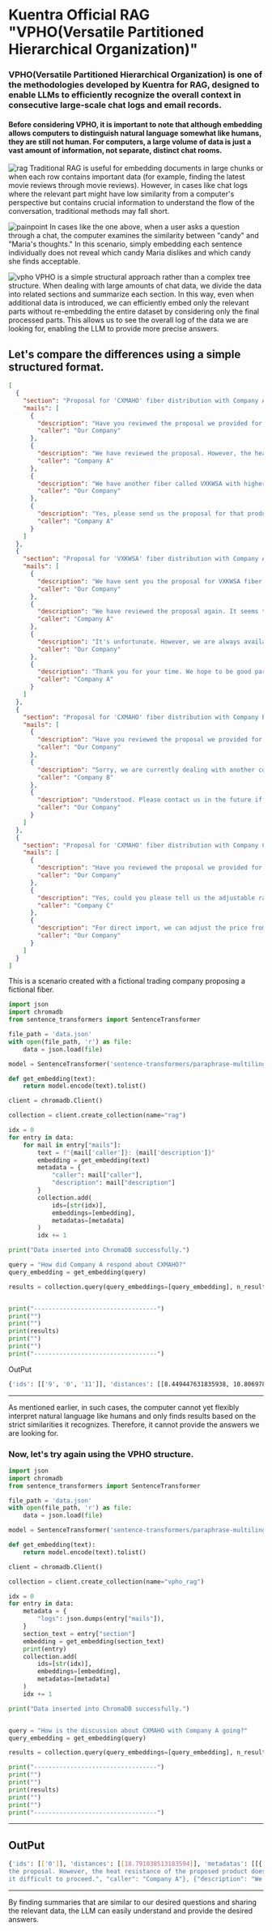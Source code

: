 # Kuentra Official RAG "VPHO(Versatile Partitioned Hierarchical Organization)"

### VPHO(Versatile Partitioned Hierarchical Organization) is one of the methodologies developed by Kuentra for RAG, designed to enable LLMs to efficiently recognize the overall context in consecutive large-scale chat logs and email records.

#### Before considering VPHO, it is important to note that although embedding allows computers to distinguish natural language somewhat like humans, they are still not human. For computers, a large volume of data is just a vast amount of information, not separate, distinct chat rooms.

![rag](./rag.png)
Traditional RAG is useful for embedding documents in large chunks or when each row contains important data (for example, finding the latest movie reviews through movie reviews). However, in cases like chat logs where the relevant part might have low similarity from a computer's perspective but contains crucial information to understand the flow of the conversation, traditional methods may fall short.

![painpoint](./painpoint.png)
In cases like the one above, when a user asks a question through a chat, the computer examines the similarity between "candy" and "Maria's thoughts." In this scenario, simply embedding each sentence individually does not reveal which candy Maria dislikes and which candy she finds acceptable.

![vpho](./vpho.png)
VPHO is a simple structural approach rather than a complex tree structure. When dealing with large amounts of chat data, we divide the data into related sections and summarize each section. In this way, even when additional data is introduced, we can efficiently embed only the relevant parts without re-embedding the entire dataset by considering only the final processed parts. This allows us to see the overall log of the data we are looking for, enabling the LLM to provide more precise answers.

## Let's compare the differences using a simple structured format.

```json
[
  {
    "section": "Proposal for 'CXMAHO' fiber distribution with Company A",
    "mails": [
      {
        "description": "Have you reviewed the proposal we provided for CXMAHO?",
        "caller": "Our Company"
      },
      {
        "description": "We have reviewed the proposal. However, the heat resistance of the proposed product does not meet our standards, so we find it difficult to proceed.",
        "caller": "Company A"
      },
      {
        "description": "We have another fiber called VXKWSA with higher heat resistance. May we send you a proposal for this product?",
        "caller": "Our Company"
      },
      {
        "description": "Yes, please send us the proposal for that product.",
        "caller": "Company A"
      }
    ]
  },
  {
    "section": "Proposal for 'VXKWSA' fiber distribution with Company A",
    "mails": [
      {
        "description": "We have sent you the proposal for VXKWSA fiber, which has higher heat resistance as requested. Please review and provide feedback.",
        "caller": "Our Company"
      },
      {
        "description": "We have reviewed the proposal again. It seems that VXKWSA has indeed higher heat resistance compared to CXMAHO. However, the pricing does not fit our budget, so we find it difficult to proceed at this time.",
        "caller": "Company A"
      },
      {
        "description": "It's unfortunate. However, we are always available, so please contact us if the fiber fits your needs in the future.",
        "caller": "Our Company"
      },
      {
        "description": "Thank you for your time. We hope to be good partners in the future.",
        "caller": "Company A"
      }
    ]
  },
  {
    "section": "Proposal for 'CXMAHO' fiber distribution with Company B",
    "mails": [
      {
        "description": "Have you reviewed the proposal we provided for CXMAHO?",
        "caller": "Our Company"
      },
      {
        "description": "Sorry, we are currently dealing with another company for CXMAHO.",
        "caller": "Company B"
      },
      {
        "description": "Understood. Please contact us in the future if there is an opportunity to work together.",
        "caller": "Our Company"
      }
    ]
  },
  {
    "section": "Proposal for 'CXMAHO' fiber distribution with Company C",
    "mails": [
      {
        "description": "Have you reviewed the proposal we provided for CXMAHO?",
        "caller": "Our Company"
      },
      {
        "description": "Yes, could you please tell us the adjustable range for the unit price if we import over 1,000 units?",
        "caller": "Company C"
      },
      {
        "description": "For direct import, we can adjust the price from $200 to $176.",
        "caller": "Our Company"
      }
    ]
  }
]
```

This is a scenario created with a fictional trading company proposing a fictional fiber.

```python
import json
import chromadb
from sentence_transformers import SentenceTransformer

file_path = 'data.json'
with open(file_path, 'r') as file:
    data = json.load(file)

model = SentenceTransformer('sentence-transformers/paraphrase-multilingual-MiniLM-L12-v2')

def get_embedding(text):
    return model.encode(text).tolist()

client = chromadb.Client()

collection = client.create_collection(name="rag")

idx = 0
for entry in data:
    for mail in entry["mails"]:
        text = f"{mail['caller']}: {mail['description']}"
        embedding = get_embedding(text)
        metadata = {
            "caller": mail["caller"],
            "description": mail["description"]
        }
        collection.add(
            ids=[str(idx)],
            embeddings=[embedding],
            metadatas=[metadata]
        )
        idx += 1

print("Data inserted into ChromaDB successfully.")

query = "How did Company A respond about CXMAHO?"
query_embedding = get_embedding(query)

results = collection.query(query_embeddings=[query_embedding], n_results=3)


print("----------------------------------")
print("")
print("")
print(results)
print("")
print("")
print("----------------------------------")
```

OutPut

```sh
{'ids': [['9', '0', '11']], 'distances': [[8.449447631835938, 10.806978225708008, 10.806978225708008]], 'metadatas': [[{'caller': 'Company B', 'description': 'Sorry, we are currently dealing with another company for CXMAHO.'}, {'caller': 'Our Company', 'description': 'Have you reviewed the proposal we provided for CXMAHO?'}, {'caller': 'Our Company', 'description': 'Have you reviewed the proposal we provided for CXMAHO?'}]], 'embeddings': None, 'documents': [[None, None, None]], 'uris': None, 'data': None}
```

---

As mentioned earlier, in such cases, the computer cannot yet flexibly interpret natural language like humans and only finds results based on the strict similarities it recognizes. Therefore, it cannot provide the answers we are looking for.

### Now, let's try again using the VPHO structure.

```python
import json
import chromadb
from sentence_transformers import SentenceTransformer

file_path = 'data.json'
with open(file_path, 'r') as file:
    data = json.load(file)

model = SentenceTransformer('sentence-transformers/paraphrase-multilingual-MiniLM-L12-v2')

def get_embedding(text):
    return model.encode(text).tolist()

client = chromadb.Client()

collection = client.create_collection(name="vpho_rag")

idx = 0
for entry in data:
    metadata = {
        "logs": json.dumps(entry["mails"]),
    }
    section_text = entry["section"]
    embedding = get_embedding(section_text)
    print(entry)
    collection.add(
        ids=[str(idx)],
        embeddings=[embedding],
        metadatas=[metadata]
    )
    idx += 1

print("Data inserted into ChromaDB successfully.")


query = "How is the discussion about CXMAHO with Company A going?"
query_embedding = get_embedding(query)

results = collection.query(query_embeddings=[query_embedding], n_results=1)

print("----------------------------------")
print("")
print("")
print(results)
print("")
print("")
print("----------------------------------")
```

---

## OutPut

```sh
{'ids': [['0']], 'distances': [[18.791038513183594]], 'metadatas': [[{'logs': '[{"description": "Have you reviewed the proposal we provided for CXMAHO?", "caller": "Our Company"}, {"description": "We have reviewed
the proposal. However, the heat resistance of the proposed product does not meet our standards, so we find
it difficult to proceed.", "caller": "Company A"}, {"description": "We have another fiber called VXKWSA with higher heat resistance. May we send you a proposal for this product?", "caller": "Our Company"}, {"description": "Yes, please send us the proposal for that product.", "caller": "Company A"}]'}]], 'embeddings': None, 'documents': [[None]], 'uris': None, 'data': None}
```

---

By finding summaries that are similar to our desired questions and sharing the relevant data, the LLM can easily understand and provide the desired answers.
